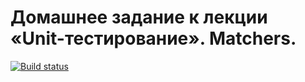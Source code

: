 # Домашнее задание к лекции «Unit-тестирование». Matchers.

[![Build status](https://ci.appveyor.com/api/projects/status/oriddy618tybcc9d?svg=true)](https://ci.appveyor.com/project/andykash81/ajs-test-2)